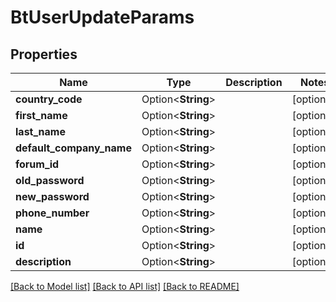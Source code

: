 # BtUserUpdateParams

## Properties

Name | Type | Description | Notes
------------ | ------------- | ------------- | -------------
**country_code** | Option<**String**> |  | [optional]
**first_name** | Option<**String**> |  | [optional]
**last_name** | Option<**String**> |  | [optional]
**default_company_name** | Option<**String**> |  | [optional]
**forum_id** | Option<**String**> |  | [optional]
**old_password** | Option<**String**> |  | [optional]
**new_password** | Option<**String**> |  | [optional]
**phone_number** | Option<**String**> |  | [optional]
**name** | Option<**String**> |  | [optional]
**id** | Option<**String**> |  | [optional]
**description** | Option<**String**> |  | [optional]

[[Back to Model list]](../README.md#documentation-for-models) [[Back to API list]](../README.md#documentation-for-api-endpoints) [[Back to README]](../README.md)


